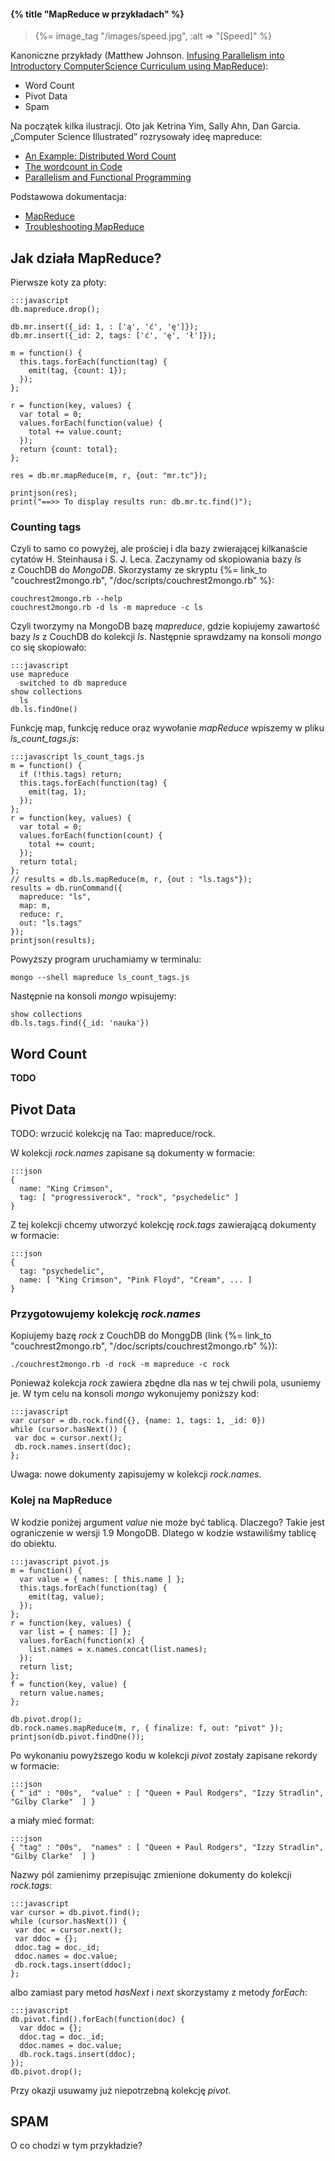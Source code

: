 #### {% title "MapReduce w przykładach" %}

<blockquote>
 {%= image_tag "/images/speed.jpg", :alt => "[Speed]" %}
</blockquote>

Kanoniczne przykłady (Matthew Johnson.
[Infusing Parallelism into Introductory ComputerScience Curriculum using MapReduce](http://www.eecs.berkeley.edu/Pubs/TechRpts/2008/EECS-2008-34.pdf)):

* Word Count
* Pivot Data
* Spam

Na początek kilka ilustracji. Oto jak
Ketrina Yim, Sally Ahn, Dan Garcia. „Computer Science Illustrated”
rozrysowały ideę mapreduce:

* [An Example: Distributed Word Count](http://csillustrated.berkeley.edu/PDFs/mapreduce-example.pdf)
* [The wordcount in Code](http://csillustrated.berkeley.edu/PDFs/mapreduce-code.pdf)
* [Parallelism and Functional Programming](http://csillustrated.berkeley.edu/PDFs/mapreduce.pdf)

Podstawowa dokumentacja:

* [MapReduce](http://www.mongodb.org/display/DOCS/MapReduce)
* [Troubleshooting MapReduce](http://www.mongodb.org/display/DOCS/Troubleshooting+MapReduce)


## Jak działa MapReduce?

Pierwsze koty za płoty:

    :::javascript
    db.mapreduce.drop();

    db.mr.insert({_id: 1, : ['ą', 'ć', 'ę']});
    db.mr.insert({_id: 2, tags: ['ć', 'ę', 'ł']});

    m = function() {
      this.tags.forEach(function(tag) {
        emit(tag, {count: 1});
      });
    };

    r = function(key, values) {
      var total = 0;
      values.forEach(function(value) {
        total += value.count;
      });
      return {count: total};
    };

    res = db.mr.mapReduce(m, r, {out: "mr.tc"});

    printjson(res);
    print("==>> To display results run: db.mr.tc.find()");


### Counting tags

Czyli to samo co powyżej, ale prościej i dla bazy zwierającej
kilkanaście cytatów H. Steinhausa i S. J. Leca. Zaczynamy od
skopiowania bazy *ls* z CouchDB do *MongoDB*.
Skorzystamy ze skryptu
{%= link_to "couchrest2mongo.rb", "/doc/scripts/couchrest2mongo.rb" %}:

    couchrest2mongo.rb --help
    couchrest2mongo.rb -d ls -m mapreduce -c ls

Czyli tworzymy na MongoDB bazę *mapreduce*, gdzie kopiujemy zawartość bazy
*ls* z CouchDB do kolekcji *ls*. Następnie sprawdzamy na konsoli
*mongo* co się skopiowało:

    :::javascript
    use mapreduce
      switched to db mapreduce
    show collections
      ls
    db.ls.findOne()

Funkcję map, funkcję reduce oraz wywołanie *mapReduce*
wpiszemy w pliku *ls_count_tags.js*:

    :::javascript ls_count_tags.js
    m = function() {
      if (!this.tags) return;
      this.tags.forEach(function(tag) {
        emit(tag, 1);
      });
    };
    r = function(key, values) {
      var total = 0;
      values.forEach(function(count) {
        total += count;
      });
      return total;
    };
    // results = db.ls.mapReduce(m, r, {out : "ls.tags"});
    results = db.runCommand({
      mapreduce: "ls",
      map: m,
      reduce: r,
      out: "ls.tags"
    });
    printjson(results);

Powyższy program uruchamiamy w terminalu:

    mongo --shell mapreduce ls_count_tags.js

Następnie na konsoli *mongo* wpisujemy:

    show collections
    db.ls.tags.find({_id: 'nauka'})


## Word Count

**TODO**


## Pivot Data

TODO: wrzucić kolekcję na Tao: mapreduce/rock.

W kolekcji *rock.names* zapisane są dokumenty w formacie:

    :::json
    {
      name: "King Crimson",
      tag: [ "progressiverock", "rock", "psychedelic" ]
    }

Z tej kolekcji chcemy utworzyć kolekcję *rock.tags* zawierającą
dokumenty w formacie:

    :::json
    {
      tag: "psychedelic",
      name: [ "King Crimson", "Pink Floyd", "Cream", ... ]
    }


### Przygotowujemy kolekcję *rock.names*

Kopiujemy bazę *rock* z CouchDB do MonggDB
(link {%= link_to "couchrest2mongo.rb", "/doc/scripts/couchrest2mongo.rb" %}):

    ./couchrest2mongo.rb -d rock -m mapreduce -c rock

Ponieważ kolekcja *rock* zawiera zbędne dla nas w tej chwili pola,
usuniemy je. W tym celu na konsoli *mongo* wykonujemy poniższy kod:

    :::javascript
    var cursor = db.rock.find({}, {name: 1, tags: 1, _id: 0})
    while (cursor.hasNext()) {
     var doc = cursor.next();
     db.rock.names.insert(doc);
    };

Uwaga: nowe dokumenty zapisujemy w kolekcji *rock.names*.


### Kolej na MapReduce

W kodzie poniżej argument *value* nie może być tablicą.
Dlaczego? Takie jest ograniczenie w wersji 1.9 MongoDB.
Dlatego w kodzie wstawiliśmy tablicę do obiektu.

    :::javascript pivot.js
    m = function() {
      var value = { names: [ this.name ] };
      this.tags.forEach(function(tag) {
        emit(tag, value);
      });
    };
    r = function(key, values) {
      var list = { names: [] };
      values.forEach(function(x) {
        list.names = x.names.concat(list.names);
      });
      return list;
    };
    f = function(key, value) {
      return value.names;
    };

    db.pivot.drop();
    db.rock.names.mapReduce(m, r, { finalize: f, out: "pivot" });
    printjson(db.pivot.findOne());

Po wykonaniu powyższego kodu w kolekcji *pivot* zostały
zapisane rekordy w formacie:

    :::json
    { "_id" : "00s",  "value" : [ "Queen + Paul Rodgers", "Izzy Stradlin", "Gilby Clarke"  ] }

a miały mieć format:

    :::json
    { "tag" : "00s",  "names" : [ "Queen + Paul Rodgers", "Izzy Stradlin", "Gilby Clarke"  ] }

Nazwy pól zamienimy przepisując zmienione dokumenty do kolekcji *rock.tags*:

    :::javascript
    var cursor = db.pivot.find();
    while (cursor.hasNext()) {
     var doc = cursor.next();
     var ddoc = {};
     ddoc.tag = doc._id;
     ddoc.names = doc.value;
     db.rock.tags.insert(ddoc);
    };

albo zamiast pary metod *hasNext* i *next* skorzystamy z metody *forEach*:

    :::javascript
    db.pivot.find().forEach(function(doc) {
      var ddoc = {};
      ddoc.tag = doc._id;
      ddoc.names = doc.value;
      db.rock.tags.insert(ddoc);
    });
    db.pivot.drop();

Przy okazji usuwamy już niepotrzebną kolekcję *pivot*.


## SPAM

O co chodzi w tym przykładzie?
